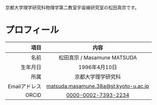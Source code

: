 京都大学理学研究科物理学第二教室宇宙線研究室の松田真宗です。

# プロフィール

|項目|内容|
|----:|:----:|
|名前|松田真宗 / Masamune MATSUDA|
|生年月日|1996年4月10日|
|所属|京都大学理学研究科|
|Emailアドレス|matsuda.masamune.38a@st.kyoto-u.ac.jp|
|ORCiD|[0000-0002-7393-2234](https://orcid.org/0000-0002-7393-2234)|
